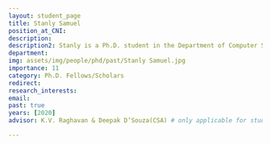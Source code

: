 ```yaml
---
layout: student_page
title: Stanly Samuel
position_at_CNI: 
description: 
description2: Stanly is a Ph.D. student in the Department of Computer Science and Automation at Indian Institute of Science, Bangalore, advised by Prof. K.V. Raghavan and Prof. Deepak D’Souza. His research focuses on designing algorithms and building scalable tools in the domain of reactive synthesis using ideas from program verification, the theory of infinite games, and logic which has applications to cyber-physical system control and wireless sensor networks. His interests lie in the fine intersection between theory and practice, especially in the umbrella area of algorithmic program synthesis.
department:
img: assets/img/people/phd/past/Stanly Samuel.jpg
importance: 11
category: Ph.D. Fellows/Scholars
redirect: 
research_interests: 
email: 
past: true
years: [2020]
advisor: K.V. Raghavan & Deepak D’Souza(CSA) # only applicable for students or fellows

---
```

